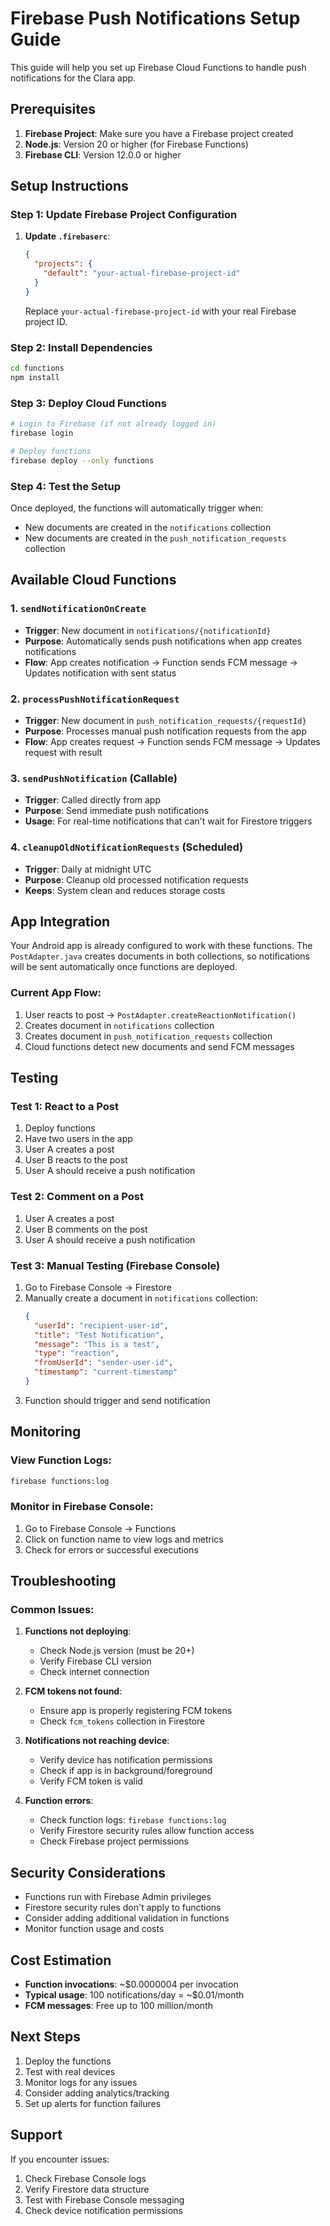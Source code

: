 # Firebase Push Notifications Setup Guide

This guide will help you set up Firebase Cloud Functions to handle push notifications for the Clara app.

## Prerequisites

1. **Firebase Project**: Make sure you have a Firebase project created
2. **Node.js**: Version 20 or higher (for Firebase Functions)
3. **Firebase CLI**: Version 12.0.0 or higher

## Setup Instructions

### Step 1: Update Firebase Project Configuration

1. **Update `.firebaserc`**:
   ```json
   {
     "projects": {
       "default": "your-actual-firebase-project-id"
     }
   }
   ```
   Replace `your-actual-firebase-project-id` with your real Firebase project ID.

### Step 2: Install Dependencies

```bash
cd functions
npm install
```

### Step 3: Deploy Cloud Functions

```bash
# Login to Firebase (if not already logged in)
firebase login

# Deploy functions
firebase deploy --only functions
```

### Step 4: Test the Setup

Once deployed, the functions will automatically trigger when:
- New documents are created in the `notifications` collection
- New documents are created in the `push_notification_requests` collection

## Available Cloud Functions

### 1. `sendNotificationOnCreate`
- **Trigger**: New document in `notifications/{notificationId}`
- **Purpose**: Automatically sends push notifications when app creates notifications
- **Flow**: App creates notification → Function sends FCM message → Updates notification with sent status

### 2. `processPushNotificationRequest`
- **Trigger**: New document in `push_notification_requests/{requestId}`
- **Purpose**: Processes manual push notification requests from the app
- **Flow**: App creates request → Function sends FCM message → Updates request with result

### 3. `sendPushNotification` (Callable)
- **Trigger**: Called directly from app
- **Purpose**: Send immediate push notifications
- **Usage**: For real-time notifications that can't wait for Firestore triggers

### 4. `cleanupOldNotificationRequests` (Scheduled)
- **Trigger**: Daily at midnight UTC
- **Purpose**: Cleanup old processed notification requests
- **Keeps**: System clean and reduces storage costs

## App Integration

Your Android app is already configured to work with these functions. The `PostAdapter.java` creates documents in both collections, so notifications will be sent automatically once functions are deployed.

### Current App Flow:
1. User reacts to post → `PostAdapter.createReactionNotification()`
2. Creates document in `notifications` collection
3. Creates document in `push_notification_requests` collection
4. Cloud functions detect new documents and send FCM messages

## Testing

### Test 1: React to a Post
1. Deploy functions
2. Have two users in the app
3. User A creates a post
4. User B reacts to the post
5. User A should receive a push notification

### Test 2: Comment on a Post
1. User A creates a post
2. User B comments on the post
3. User A should receive a push notification

### Test 3: Manual Testing (Firebase Console)
1. Go to Firebase Console → Firestore
2. Manually create a document in `notifications` collection:
   ```json
   {
     "userId": "recipient-user-id",
     "title": "Test Notification",
     "message": "This is a test",
     "type": "reaction",
     "fromUserId": "sender-user-id",
     "timestamp": "current-timestamp"
   }
   ```
3. Function should trigger and send notification

## Monitoring

### View Function Logs:
```bash
firebase functions:log
```

### Monitor in Firebase Console:
1. Go to Firebase Console → Functions
2. Click on function name to view logs and metrics
3. Check for errors or successful executions

## Troubleshooting

### Common Issues:

1. **Functions not deploying**:
   - Check Node.js version (must be 20+)
   - Verify Firebase CLI version
   - Check internet connection

2. **FCM tokens not found**:
   - Ensure app is properly registering FCM tokens
   - Check `fcm_tokens` collection in Firestore

3. **Notifications not reaching device**:
   - Verify device has notification permissions
   - Check if app is in background/foreground
   - Verify FCM token is valid

4. **Function errors**:
   - Check function logs: `firebase functions:log`
   - Verify Firestore security rules allow function access
   - Check Firebase project permissions

## Security Considerations

- Functions run with Firebase Admin privileges
- Firestore security rules don't apply to functions
- Consider adding additional validation in functions
- Monitor function usage and costs

## Cost Estimation

- **Function invocations**: ~$0.0000004 per invocation
- **Typical usage**: 100 notifications/day = ~$0.01/month
- **FCM messages**: Free up to 100 million/month

## Next Steps

1. Deploy the functions
2. Test with real devices
3. Monitor logs for any issues
4. Consider adding analytics/tracking
5. Set up alerts for function failures

## Support

If you encounter issues:
1. Check Firebase Console logs
2. Verify Firestore data structure
3. Test with Firebase Console messaging
4. Check device notification permissions